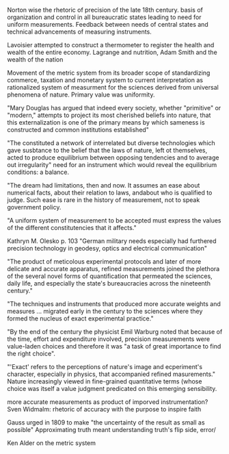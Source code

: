 Norton wise the rhetoric of precision of the late 18th century. basis of organization and control in all bureaucratic states leading to need for uniform measurements. Feedback between needs of central states and technical advancements of measuring instruments. 

Lavoisier attempted to construct a thermometer to register the health and wealth of the entire economy. Lagrange and nutrition, Adam Smith and the wealth of the nation

Movement of the metric system from its broader scope of standardizing commerce, taxation and monetary system to current interpretation as rationalized system of measurment for the sciences derived from universal phenomena of nature. Primary value was uniformity.

"Mary Douglas has argued that indeed every society, whether "primitive" or "modern," attempts to project its most cherished beliefs into nature, that this externalization is one of the primary means by which sameness is constructed and common institutions established"

"The constituted a network of interrelated but diverse technologies which gave susbtance to the belief that the laws of nature, left ot themselves, acted to produce equilibrium  between opposing tendencies and to average out irregularity" need for an instrument which would reveal the equilibrium conditions: a balance.

"The dream had limitations, then and now. It assumes an ease about numerical facts, about their relation to laws, andabout who is qualified to judge. Such ease is rare in the history of measurement, not to speak government policy. 

"A uniform system of measurement to be accepted must express the values of the different constitutencies that it affects."

Kathryn M. Olesko
p. 103 "German military needs especially had furthered precision technology in geodesy, optics and electrical communication"

"The product of meticolous experimental protocols and later of more delicate and accurate apparatus, refined measurements joined the plethora of the several novel forms of quantification that permeated the sciences, daily life, and especially the state's bureaucracies across the nineteenth century."

"The techniques and instruments that produced more accurate weights and measures ... migrated early in the century to the sciences where they formed the nucleus of exact experimental practice."

"By the end of the century the physicist Emil Warburg noted that because of the time, effort and expenditure involved, precision measurements were value-laden choices and therefore it was "a task of great importance to find the right choice".

"'Exact' refers to the perceptions of nature's image and ecperiment's character, especially in physics, that accompanied refined masurements." Nature increasingly viewed in fine-grained quantitative terms (whose choice was itself a value judgment predicated on this emerging sensibility.

more accurate measurements as product of imporved instrumentation?
Sven Widmalm: rhetoric of accuracy with the purpose to inspire faith

Gauss urged in 1809 to make "the uncertainty of the result as small as possible" Approximating truth meant understanding truth's flip side, error/

Ken Alder on the metric system
